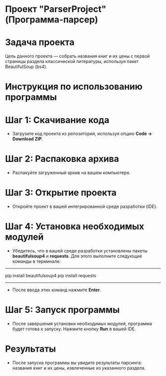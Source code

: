 # Проект "ParserProject" (Программа-парсер)

# Задача проекта

Цель данного проекта — собрать названия книг и их цены с первой страницы раздела классической литературы, используя пакет BeautifulSoup (bs4).

# Инструкция по использованию программы

# Шаг 1: Скачивание кода

- Загрузите код проекта из репозитория, используя опцию **Code -> Download ZIP**.

# Шаг 2: Распаковка архива

- Распакуйте загруженный архив на вашем компьютере.

# Шаг 3: Открытие проекта

- Откройте проект в вашей интегрированной среде разработки (IDE).

# Шаг 4: Установка необходимых модулей

- Убедитесь, что в вашей среде разработки установлены пакеты **beautifulsoup4** и **requests**. Для этого выполните следующие команды в терминале:

*** 
pip install beautifulsoup4
  pip install requests
***
- После ввода этих команд нажмите **Enter**.

# Шаг 5: Запуск программы

- После завершения установки необходимых модулей, программа будет готова к запуску. Нажмите кнопку **Run** в вашей IDE.

  
# Результаты

- После запуска программы вы увидите результаты парсинга: названия книг и их цены, извлеченные из указанного раздела.


